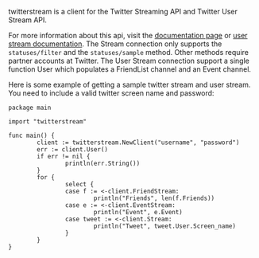 twitterstream is a client for the Twitter Streaming API and Twitter User Stream API.

For more information about this api, visit the [documentation page](http://apiwiki.twitter.com/Streaming-API-Documentation) or [user stream documentation](http://dev.twitter.com/pages/user_streams). 
The Stream connection only supports the `statuses/filter` and the `statuses/sample` method. Other methods require partner accounts at Twitter. 
The User Stream connection support a single function User which populates a FriendList channel and an Event channel.

Here is some example of getting a sample twitter stream and user stream. You need to include a valid twitter screen name and password:

    package main

    import "twitterstream"
    
    func main() {
            client := twitterstream.NewClient("username", "password")
            err := client.User()
            if err != nil {
                    println(err.String())
            }
            for {
                    select {
                    case f := <-client.FriendStream:
                            println("Friends", len(f.Friends))
                    case e := <-client.EventStream:
                            println("Event", e.Event)
                    case tweet := <-client.Stream:
                            println("Tweet", tweet.User.Screen_name)
                    }
            }
    }

